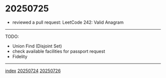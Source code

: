 <head><meta name="viewport" content="width=device-width, initial-scale=1.0, user-scalable=yes" /><meta charset="UTF-8"></head>

# 20250725

- reviewed a pull request: LeetCode 242: Valid Anagram

---

TODO:

- Union Find (Disjoint Set)
- check available facilities for passport request
- Fidelity

---

[index](../../index.html)
[20250724](20250724.html)
[20250726](20250726.html)
